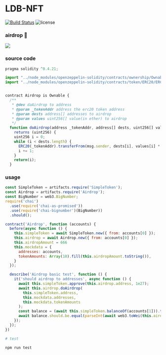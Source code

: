 # LDB-NFT 
[![Build Status](https://img.shields.io/travis/lordlessio/airdrop.svg)](https://travis-ci.org/lordlessio/airdrop)
![license](https://img.shields.io/github/license/lordlessio/airdrop.svg)

### airdrop :candy:
![](https://olxvlcccu.qnssl.com/blog/ekkz4.jpg?imageView2/2/w/600)
 
### source code
```javascript
pragma solidity ^0.4.21;

import "../node_modules/openzeppelin-solidity/contracts/ownership/Ownable.sol";
import "../node_modules/openzeppelin-solidity/contracts/token/ERC20/ERC20.sol";


contract Airdrop is Ownable {
  /**
   * @dev daAirdrop to address
   * @param _tokenAddr address the erc20 token address
   * @param dests address[] addresses to airdrop
   * @param values uint256[] value(in ether) to airdrop
   */
  function doAirdrop(address _tokenAddr, address[] dests, uint256[] values) onlyOwner public
    returns (uint256) {
    uint256 i = 0;
    while (i < dests.length) {
      ERC20(_tokenAddr).transferFrom(msg.sender, dests[i], values[i] * (10 ** 18));
      i += 1;
    }
    return(i);
  }


```
### usage

```js
const SimpleToken = artifacts.require('SimpleToken');
const Airdrop = artifacts.require('Airdrop');
const BigNumber = web3.BigNumber;
require('chai')
  .use(require('chai-as-promised'))
  .use(require('chai-bignumber')(BigNumber))
  .should();

contract('Airdrop', function (accounts) {
  before(async function () {
    this.simpleToken = await SimpleToken.new({ from: accounts[0] });
    this.airdrop = await Airdrop.new({ from: accounts[0] });
    this.airdropAmount = 666
    this.mockdata = {
      addresses: accounts,
      tokenAmounts: Array(10).fill(this.airdropAmount.toString()),
    }
  });

  describe('Airdrop basic test', function () {
    it('should airdrop to addresses', async function () {
      await this.simpleToken.approve(this.airdrop.address, 1e27);
      await this.airdrop.doAirdrop(
        this.simpleToken.address,
        this.mockdata.addresses,
        this.mockdata.tokenAmounts
      );
      const balance = (await this.simpleToken.balanceOf(accounts[1])).toNumber();
      await balance.should.be.equal(parseInt(await web3.toWei(this.airdropAmount)));
    });
  });
})

```

```sh
# test

npm run test
```
